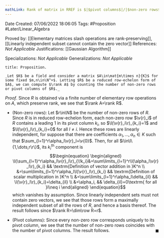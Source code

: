 ```yaml
---
mathLink: Rank of matrix in RREF is $|$pivot columns$|/|$non-zero rows$|$
---
```


<div class="topSpace"></div>

Date Created: 07/06/2022 18:06:05
Tags: #Proposition #Later/Linear_Algebra

Proved by: [[Elementary matrices slash operations are rank-preserving]], [[Linearly independent subset cannot contain the zero vector]]
References: _Not Applicable_
Justifications: [[Gaussian Algorithm]]

Specializations: _Not Applicable_
Generalizations: _Not Applicable_

``` ad-Proposition
title: Proposition.

_Let $K$ be a field and consider a matrix $A\in\mat{m\times n}{K}$ for some fixed $m,n\in\N^+$. Letting $R$ be a reduced row-echelon form of $A$, we can compute $\rank A$ by counting the number of non-zero rows or pivot columns of $R$._

```

_Proof_. Since $R$ is obtained via a finite number of elementary row operations on $A$, which preserve rank, we see that $\rank A=\rank R$.
* (Non-zero rows): Let $r\in\N$ be the number of non-zero rows of $R$. Since $R$ is in reduced row-echelon form, each non-zero row $\v{r}_i$ of $R$ contains a leading 1 in its pivot column $k_i$, so $\l(\v{r}_i\r)_{k_i}=1$ and $\l(\v{r}_l\r)_{k_i}=0$ for all $l\neq i$. Hence these rows are linearly independent, for suppose that there are coefficients $\alpha_1,\dots,\alpha_n\in K$ such that $\sum_{l=1}^r\alpha_l\v{r}_l=\v{0}$. Then, for all $i\in\l\{1,\dots,r\r\}$, its $k_i^\textrm{th}$ component is
$$\begin{equation}
    \begin{aligned}
        \l(\sum_{l=1}^r\alpha_l\v{r}_l\r)_{\!k_i}&=\sum\limits_{l=1}^r\l(\alpha_l\v{r}_l\r)_{k_i} && \textrm{Definition of vector addition in }K^n \\
        &=\sum\limits_{l=1}^r\alpha_l\l(\v{r}_l\r)_{k_i} && \textrm{Definition of scalar multiplication in }K^n \\
        &=\sum\limits_{l=1}^r\alpha_l\delta_{il} && \l(\v{r}_l\r)_{k_i}=\delta_{il} \\
        &=\alpha_i, && \delta_{il}=0\textrm{ for all }l\neq i
    \end{aligned}
\end{equation}$$
which vanishes by assumption. Since linearly independent sets must not contain zero vectors, we see that those rows form a maximally independent subset of all the rows of $R$, and hence a basis thereof. The result follows since $\rank R=\dim\row R=r$.

* (Pivot columns): Since every non-zero row corresponds uniquely to its pivot column, we see that the number of non-zero rows coincides with the number of pivot columns. The result follows.<span style="float:right;">$\blacksquare$</span>
